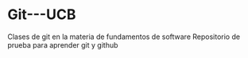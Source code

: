 # Git---UCB
Clases de git en la materia de fundamentos de software 
Repositorio de  prueba para aprender git y github
